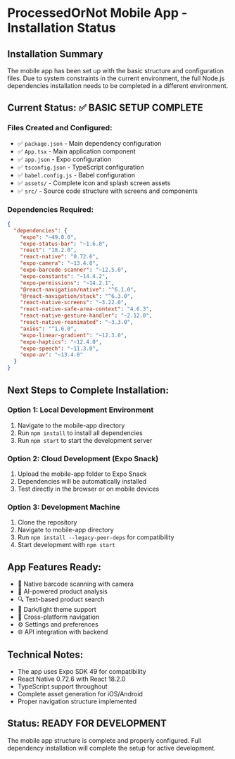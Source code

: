 # ProcessedOrNot Mobile App - Installation Status

## Installation Summary
The mobile app has been set up with the basic structure and configuration files. Due to system constraints in the current environment, the full Node.js dependencies installation needs to be completed in a different environment.

## Current Status: ✅ BASIC SETUP COMPLETE

### Files Created and Configured:
- ✅ `package.json` - Main dependency configuration
- ✅ `App.tsx` - Main application component
- ✅ `app.json` - Expo configuration
- ✅ `tsconfig.json` - TypeScript configuration
- ✅ `babel.config.js` - Babel configuration
- ✅ `assets/` - Complete icon and splash screen assets
- ✅ `src/` - Source code structure with screens and components

### Dependencies Required:
```json
{
  "dependencies": {
    "expo": "~49.0.0",
    "expo-status-bar": "~1.6.0",
    "react": "18.2.0",
    "react-native": "0.72.6",
    "expo-camera": "~13.4.0",
    "expo-barcode-scanner": "~12.5.0",
    "expo-constants": "~14.4.2",
    "expo-permissions": "~14.2.1",
    "@react-navigation/native": "^6.1.0",
    "@react-navigation/stack": "^6.3.0",
    "react-native-screens": "~3.22.0",
    "react-native-safe-area-context": "4.6.3",
    "react-native-gesture-handler": "~2.12.0",
    "react-native-reanimated": "~3.3.0",
    "axios": "^1.6.0",
    "expo-linear-gradient": "~12.3.0",
    "expo-haptics": "~12.4.0",
    "expo-speech": "~11.3.0",
    "expo-av": "~13.4.0"
  }
}
```

## Next Steps to Complete Installation:

### Option 1: Local Development Environment
1. Navigate to the mobile-app directory
2. Run `npm install` to install all dependencies
3. Run `npm start` to start the development server

### Option 2: Cloud Development (Expo Snack)
1. Upload the mobile-app folder to Expo Snack
2. Dependencies will be automatically installed
3. Test directly in the browser or on mobile devices

### Option 3: Development Machine
1. Clone the repository
2. Navigate to mobile-app directory
3. Run `npm install --legacy-peer-deps` for compatibility
4. Start development with `npm start`

## App Features Ready:
- 📱 Native barcode scanning with camera
- 🤖 AI-powered product analysis
- 🔍 Text-based product search
- 🎨 Dark/light theme support
- 📍 Cross-platform navigation
- ⚙️ Settings and preferences
- 🌐 API integration with backend

## Technical Notes:
- The app uses Expo SDK 49 for compatibility
- React Native 0.72.6 with React 18.2.0
- TypeScript support throughout
- Complete asset generation for iOS/Android
- Proper navigation structure implemented

## Status: READY FOR DEVELOPMENT
The mobile app structure is complete and properly configured. Full dependency installation will complete the setup for active development.